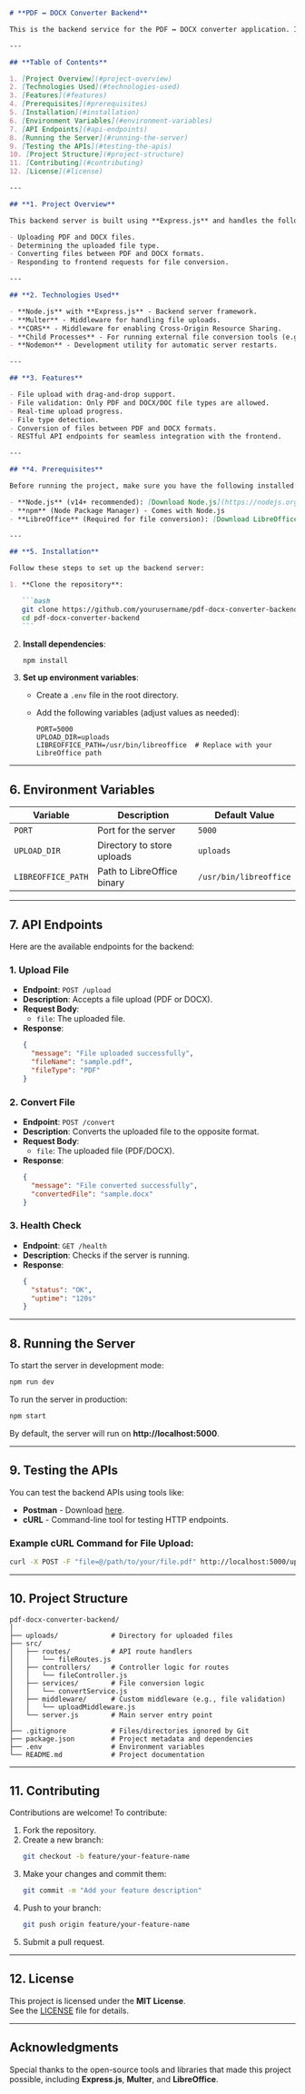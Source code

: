 ````markdown
# **PDF ↔ DOCX Converter Backend**

This is the backend service for the PDF ↔ DOCX converter application. It provides RESTful APIs to handle file uploads, determine file types (PDF or DOCX), and convert between these formats.

---

## **Table of Contents**

1. [Project Overview](#project-overview)
2. [Technologies Used](#technologies-used)
3. [Features](#features)
4. [Prerequisites](#prerequisites)
5. [Installation](#installation)
6. [Environment Variables](#environment-variables)
7. [API Endpoints](#api-endpoints)
8. [Running the Server](#running-the-server)
9. [Testing the APIs](#testing-the-apis)
10. [Project Structure](#project-structure)
11. [Contributing](#contributing)
12. [License](#license)

---

## **1. Project Overview**

This backend server is built using **Express.js** and handles the following tasks:

- Uploading PDF and DOCX files.
- Determining the uploaded file type.
- Converting files between PDF and DOCX formats.
- Responding to frontend requests for file conversion.

---

## **2. Technologies Used**

- **Node.js** with **Express.js** - Backend server framework.
- **Multer** - Middleware for handling file uploads.
- **CORS** - Middleware for enabling Cross-Origin Resource Sharing.
- **Child Processes** - For running external file conversion tools (e.g., LibreOffice).
- **Nodemon** - Development utility for automatic server restarts.

---

## **3. Features**

- File upload with drag-and-drop support.
- File validation: Only PDF and DOCX/DOC file types are allowed.
- Real-time upload progress.
- File type detection.
- Conversion of files between PDF and DOCX formats.
- RESTful API endpoints for seamless integration with the frontend.

---

## **4. Prerequisites**

Before running the project, make sure you have the following installed:

- **Node.js** (v14+ recommended): [Download Node.js](https://nodejs.org/)
- **npm** (Node Package Manager) - Comes with Node.js
- **LibreOffice** (Required for file conversion): [Download LibreOffice](https://www.libreoffice.org/)

---

## **5. Installation**

Follow these steps to set up the backend server:

1. **Clone the repository**:

   ```bash
   git clone https://github.com/yourusername/pdf-docx-converter-backend.git
   cd pdf-docx-converter-backend
   ```
````

2. **Install dependencies**:

   ```bash
   npm install
   ```

3. **Set up environment variables**:

   - Create a `.env` file in the root directory.
   - Add the following variables (adjust values as needed):

     ```env
     PORT=5000
     UPLOAD_DIR=uploads
     LIBREOFFICE_PATH=/usr/bin/libreoffice  # Replace with your LibreOffice path
     ```

---

## **6. Environment Variables**

| Variable           | Description                | Default Value          |
| ------------------ | -------------------------- | ---------------------- |
| `PORT`             | Port for the server        | `5000`                 |
| `UPLOAD_DIR`       | Directory to store uploads | `uploads`              |
| `LIBREOFFICE_PATH` | Path to LibreOffice binary | `/usr/bin/libreoffice` |

---

## **7. API Endpoints**

Here are the available endpoints for the backend:

### 1. **Upload File**

- **Endpoint**: `POST /upload`
- **Description**: Accepts a file upload (PDF or DOCX).
- **Request Body**:
  - `file`: The uploaded file.
- **Response**:
  ```json
  {
    "message": "File uploaded successfully",
    "fileName": "sample.pdf",
    "fileType": "PDF"
  }
  ```

### 2. **Convert File**

- **Endpoint**: `POST /convert`
- **Description**: Converts the uploaded file to the opposite format.
- **Request Body**:
  - `file`: The uploaded file (PDF/DOCX).
- **Response**:
  ```json
  {
    "message": "File converted successfully",
    "convertedFile": "sample.docx"
  }
  ```

### 3. **Health Check**

- **Endpoint**: `GET /health`
- **Description**: Checks if the server is running.
- **Response**:
  ```json
  {
    "status": "OK",
    "uptime": "120s"
  }
  ```

---

## **8. Running the Server**

To start the server in development mode:

```bash
npm run dev
```

To run the server in production:

```bash
npm start
```

By default, the server will run on **http://localhost:5000**.

---

## **9. Testing the APIs**

You can test the backend APIs using tools like:

- **Postman** - Download [here](https://www.postman.com/).
- **cURL** - Command-line tool for testing HTTP endpoints.

### Example cURL Command for File Upload:

```bash
curl -X POST -F "file=@/path/to/your/file.pdf" http://localhost:5000/upload
```

---

## **10. Project Structure**

```plaintext
pdf-docx-converter-backend/
│
├── uploads/             # Directory for uploaded files
├── src/
│   ├── routes/          # API route handlers
│   │   └── fileRoutes.js
│   ├── controllers/     # Controller logic for routes
│   │   └── fileController.js
│   ├── services/        # File conversion logic
│   │   └── convertService.js
│   ├── middleware/      # Custom middleware (e.g., file validation)
│   │   └── uploadMiddleware.js
│   └── server.js        # Main server entry point
│
├── .gitignore           # Files/directories ignored by Git
├── package.json         # Project metadata and dependencies
├── .env                 # Environment variables
└── README.md            # Project documentation
```

---

## **11. Contributing**

Contributions are welcome! To contribute:

1. Fork the repository.
2. Create a new branch:
   ```bash
   git checkout -b feature/your-feature-name
   ```
3. Make your changes and commit them:
   ```bash
   git commit -m "Add your feature description"
   ```
4. Push to your branch:
   ```bash
   git push origin feature/your-feature-name
   ```
5. Submit a pull request.

---

## **12. License**

This project is licensed under the **MIT License**.  
See the [LICENSE](./LICENSE) file for details.

---

## **Acknowledgments**

Special thanks to the open-source tools and libraries that made this project possible, including **Express.js**, **Multer**, and **LibreOffice**.
